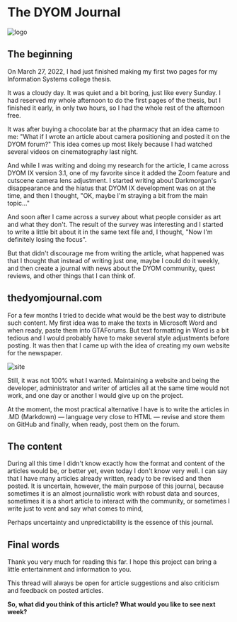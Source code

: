 # The DYOM Journal

![logo](https://i.imgur.com/QNExgZ0.png)

## The beginning

On March 27, 2022, I had just finished making my first two pages for my Information Systems college thesis.

It was a cloudy day. It was quiet and a bit boring, just like every Sunday. I had reserved my whole afternoon to do the first pages of the thesis, but I finished it early, in only two hours, so I had the whole rest of the afternoon free.

It was after buying a chocolate bar at the pharmacy that an idea came to me: "What if I wrote an article about camera positioning and posted it on the DYOM forum?" This idea comes up most likely because I had watched several videos on cinematography last night.

And while I was writing and doing my research for the article, I came across DYOM IX version 3.1, one of my favorite since it added the Zoom feature and cutscene camera lens adjustment. I started writing about Darkmorgan's disappearance and the hiatus that DYOM IX development was on at the time, and then I thought, "OK, maybe I'm straying a bit from the main topic..."

And soon after I came across a survey about what people consider as art and what they don't. The result of the survey was interesting and I started to write a little bit about it in the same text file and, I thought, "Now I'm definitely losing the focus".

But that didn't discourage me from writing the article, what happened was that I thought that instead of writing just one, maybe I could do it weekly, and then create a journal with news about the DYOM community, quest reviews, and other things that I can think of.

## thedyomjournal.com

For a few months I tried to decide what would be the best way to distribute such content. My first idea was to make the texts in Microsoft Word and when ready, paste them into GTAForums. But text formatting in Word is a bit tedious and I would probably have to make several style adjustments before posting. It was then that I came up with the idea of creating my own website for the newspaper.

![site](https://i.imgur.com/SDLXGt0.png)

Still, it was not 100% what I wanted. Maintaining a website and being the developer, administrator and writer of articles all at the same time would not work, and one day or another I would give up on the project.

At the moment, the most practical alternative I have is to write the articles in .MD (Markdown) &mdash; language very close to HTML &mdash; revise and store them on GitHub and finally, when ready, post them on the forum.

## The content

During all this time I didn't know exactly how the format and content of the articles would be, or better yet, even today I don't know very well. I can say that I have many articles already written, ready to be revised and then posted. It is uncertain, however, the main purpose of this journal, because sometimes it is an almost journalistic work with robust data and sources, sometimes it is a short article to interact with the community, or sometimes I write just to vent and say what comes to mind,

Perhaps uncertainty and unpredictability is the essence of this journal.

## Final words

Thank you very much for reading this far. I hope this project can bring a little entertainment and information to you.

This thread will always be open for article suggestions and also criticism and feedback on posted articles.

**So, what did you think of this article? What would you like to see next week?**

